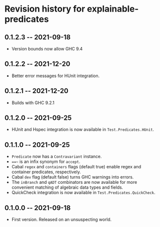 # Revision history for explainable-predicates

## 0.1.2.3 -- 2021-09-18

* Version bounds now allow GHC 9.4 
## 0.1.2.2 -- 2021-12-20

* Better error messages for HUnit integration.

## 0.1.2.1 -- 2021-12-20

* Builds with GHC 9.2.1

## 0.1.2.0 -- 2021-09-25

* HUnit and Hspec integration is now available in `Test.Predicates.HUnit`.

## 0.1.1.0 -- 2021-09-25

* `Predicate` now has a `Contravariant` instance.
* `==~` is an infix synonym for `accept`.
* Cabal `regex` and `containers` flags (default true) enable regex and
  container predicates, respectively.
* Cabal `dev` flag (default false) turns GHC warnings into errors.
* The `inBranch` and `qADT` combinators are now available for more convenient
  matching of algebraic data types and fields.
* QuickCheck integration is now available in `Test.Predicates.QuickCheck`.

## 0.1.0.0 -- 2021-09-18

* First version. Released on an unsuspecting world.
